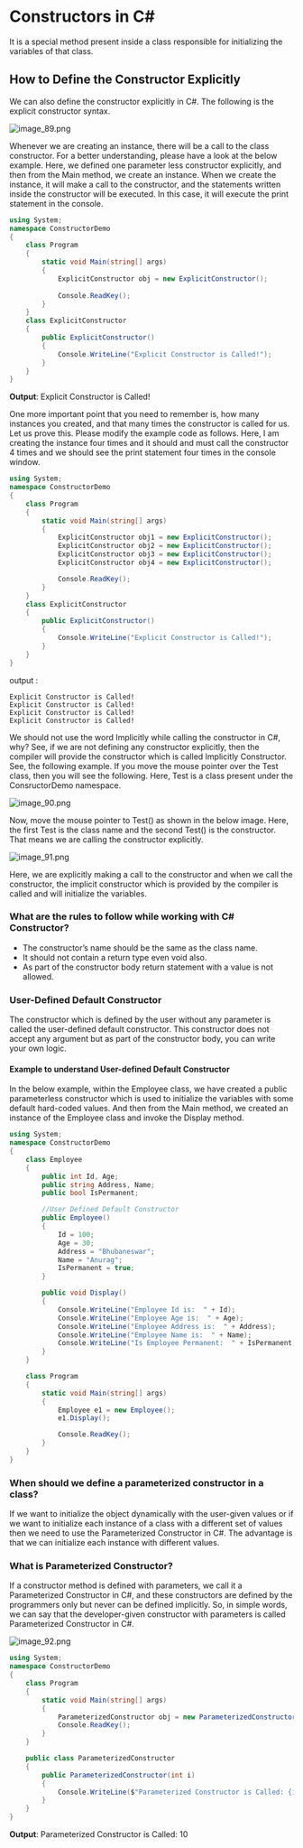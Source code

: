 # Constructors in C#

It is a special method present inside a class responsible for initializing the variables of that class.

## How to Define the Constructor Explicitly
We can also define the constructor explicitly in C#. The following is the explicit constructor syntax.

![image_89.png](image_89.png)

Whenever we are creating an instance, there will be a call to the class constructor. For a better understanding, please have a look at the below example. Here, we defined one parameter less constructor explicitly, and then from the Main method, we create an instance. When we create the instance, it will make a call to the constructor, and the statements written inside the constructor will be executed. In this case, it will execute the print statement in the console.

```C#
using System;
namespace ConstructorDemo
{
    class Program
    {
        static void Main(string[] args)
        {
            ExplicitConstructor obj = new ExplicitConstructor();
            
            Console.ReadKey();
        }
    }
    class ExplicitConstructor
    {
        public ExplicitConstructor()
        {
            Console.WriteLine("Explicit Constructor is Called!");
        }
    }
}
```
**Output**: Explicit Constructor is Called!

One more important point that you need to remember is, how many instances you created, and that many times the constructor is called for us. Let us prove this. Please modify the example code as follows. Here, I am creating the instance four times and it should and must call the constructor 4 times and we should see the print statement four times in the console window.

```C#
using System;
namespace ConstructorDemo
{
    class Program
    {
        static void Main(string[] args)
        {
            ExplicitConstructor obj1 = new ExplicitConstructor();
            ExplicitConstructor obj2 = new ExplicitConstructor();
            ExplicitConstructor obj3 = new ExplicitConstructor();
            ExplicitConstructor obj4 = new ExplicitConstructor();

            Console.ReadKey();
        }
    }
    class ExplicitConstructor
    {
        public ExplicitConstructor()
        {
            Console.WriteLine("Explicit Constructor is Called!");
        }
    }
}
```
output :
```Plain Text
Explicit Constructor is Called!
Explicit Constructor is Called!
Explicit Constructor is Called!
Explicit Constructor is Called!
```

We should not use the word Implicitly while calling the constructor in C#, why?
See, if we are not defining any constructor explicitly, then the compiler will provide the constructor which is called Implicitly Constructor. See, the following example. If you move the mouse pointer over the Test class, then you will see the following. Here, Test is a class present under the ConsructorDemo namespace.

![image_90.png](image_90.png)

Now, move the mouse pointer to Test() as shown in the below image. Here, the first Test is the class name and the second Test() is the constructor. That means we are calling the constructor explicitly.

![image_91.png](image_91.png)

Here, we are explicitly making a call to the constructor and when we call the constructor, the implicit constructor which is provided by the compiler is called and will initialize the variables.

### What are the rules to follow while working with C# Constructor?
* The constructor’s name should be the same as the class name.
* It should not contain a return type even void also.
* As part of the constructor body return statement with a value is not allowed.

### User-Defined Default Constructor
The constructor which is defined by the user without any parameter is called the user-defined default constructor. This constructor does not accept any argument but as part of the constructor body, you can write your own logic.

#### Example to understand User-defined Default Constructor

In the below example, within the Employee class, we have created a public parameterless constructor which is used to initialize the variables with some default hard-coded values. And then from the Main method, we created an instance of the Employee class and invoke the Display method.

```C#
using System;
namespace ConstructorDemo
{
    class Employee
    {
        public int Id, Age;
        public string Address, Name;
        public bool IsPermanent;

        //User Defined Default Constructor
        public Employee()
        {
            Id = 100;
            Age = 30;
            Address = "Bhubaneswar";
            Name = "Anurag";
            IsPermanent = true;
        }

        public void Display()
        {
            Console.WriteLine("Employee Id is:  " + Id);
            Console.WriteLine("Employee Age is:  " + Age);
            Console.WriteLine("Employee Address is:  " + Address);
            Console.WriteLine("Employee Name is:  " + Name);
            Console.WriteLine("Is Employee Permanent:  " + IsPermanent);
        }
    }

    class Program
    {
        static void Main(string[] args)
        {
            Employee e1 = new Employee();
            e1.Display();

            Console.ReadKey();
        }
    }
}
```

### When should we define a parameterized constructor in a class?
If we want to initialize the object dynamically with the user-given values or if we want to initialize each instance of a class with a different set of values then we need to use the Parameterized Constructor in C#. The advantage is that we can initialize each instance with different values.

### What is Parameterized Constructor?
If a constructor method is defined with parameters, we call it a Parameterized Constructor in C#, and these constructors are defined by the programmers only but never can be defined implicitly. So, in simple words, we can say that the developer-given constructor with parameters is called Parameterized Constructor in C#.

![image_92.png](image_92.png)

```C#
using System;
namespace ConstructorDemo
{
    class Program
    {
        static void Main(string[] args)
        {
            ParameterizedConstructor obj = new ParameterizedConstructor(10);
            Console.ReadKey();
        }
    }

    public class ParameterizedConstructor
    {
        public ParameterizedConstructor(int i)
        {
            Console.WriteLine($"Parameterized Constructor is Called: {i}");
        }
    }
}
```

**Output**: Parameterized Constructor is Called: 10
